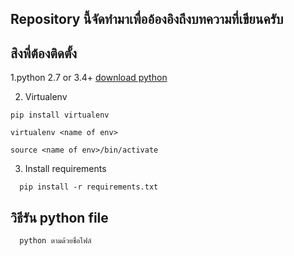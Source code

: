 ## Repository นี้จัดทำมาเพื่ออ้องอิงถึงบทความที่เขียนครับ

## สิงพี่ต้องติดตั้ง 
1.python 2.7 or 3.4+ [download python](https://www.python.org/downloads/)

2. Virtualenv
```
pip install virtualenv

virtualenv <name of env>

source <name of env>/bin/activate

```

3. Install requirements
```
  pip install -r requirements.txt
```

## วิธีรัน python file

```
  python ตามด้วยชื่อไฟล์
```
